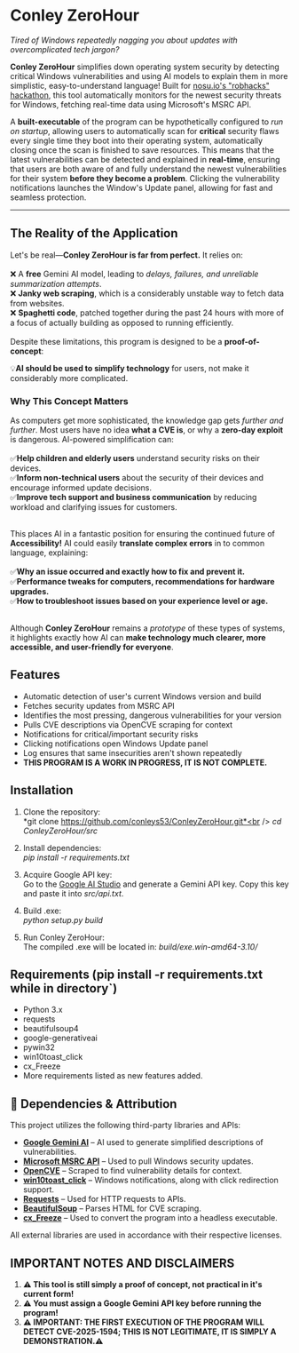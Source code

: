 # Conley ZeroHour
*Tired of Windows repeatedly nagging you about updates with overcomplicated tech jargon?*<br />

**Conley ZeroHour** simplifies down operating system security by detecting critical Windows vulnerabilities and using AI models to explain them in more simplistic, easy-to-understand language! Built for [nosu.io's "robhacks" hackathon](https://www.nosu.io/hackathons/robhacks), this tool automatically monitors for the newest security threats for Windows, fetching real-time data using Microsoft's MSRC API.

A **built-executable** of the program can be hypothetically configured to *run on startup*, allowing users to automatically scan for **critical** security flaws every single time they boot into their operating system, automatically closing once the scan is finished to save resources. This means that the latest vulnerabilities can be detected and explained in **real-time**, ensuring that users are both aware of and fully understand the newest vulnerabilities for their system **before they become a problem**. Clicking the vulnerability notifications launches the Window's Update panel, allowing for fast and seamless protection.

---

## The Reality of the Application
Let's be real—**Conley ZeroHour is far from perfect.** It relies on:<br />
<br />
❌ A **free** Gemini AI model, leading to *delays, failures, and unreliable summarization attempts*.<br />
❌ **Janky web scraping**, which is a considerably unstable way to fetch data from websites.<br />
❌ **Spaghetti code**, patched together during the past 24 hours with more of a focus of actually building as opposed to running efficiently.<br />
<br />
Despite these limitations, this program is designed to be a **proof-of-concept**: <br />

💡**AI should be used to simplify technology** for users, not make it considerably more complicated.

### Why This Concept Matters
As computers get more sophisticated, the knowledge gap gets *further and further*. Most users have no idea **what a CVE is**, or why a **zero-day exploit** is dangerous. AI-powered simplification can:<br />
<br />
✅**Help children and elderly users** understand security risks on their devices.<br />
✅**Inform non-technical users** about the security of their devices and encourage informed update decisions.<br />
✅**Improve tech support and business communication** by reducing workload and clarifying issues for customers.<br />
<br />

This places AI in a fantastic position for ensuring the continued future of **Accessibility!**
AI could easily **translate complex errors** in to common language, explaining:<br />
<br />
✅**Why an issue occurred and exactly how to fix and prevent it.**<br />
✅**Performance tweaks for computers, recommendations for hardware upgrades.**<br />
✅**How to troubleshoot issues based on your experience level or age.**<br />
<br />

Although **Conley ZeroHour** remains a *prototype* of these types of systems, it highlights exactly how AI can **make technology much clearer, more accessible, and user-friendly for everyone**.


## Features
- Automatic detection of user's current Windows version and build
- Fetches security updates from MSRC API
- Identifies the most pressing, dangerous vulnerabilities for your version
- Pulls CVE descriptions via OpenCVE scraping for context
- Notifications for critical/important security risks
- Clicking notifications open Windows Update panel
- Log ensures that same insecurities aren't shown repeatedly
- **THIS PROGRAM IS A WORK IN PROGRESS, IT IS NOT COMPLETE.**

## Installation
1. Clone the repository:<br />
*git clone https://github.com/conleys53/ConleyZeroHour.git*<br />
*cd ConleyZeroHour/src*

2. Install dependencies:<br />
*pip install -r requirements.txt*

3. Acquire Google API key:<br />
Go to the [Google AI Studio](https://aistudio.google.com/welcome) and generate a Gemini API key. Copy this key and paste it into *src/api.txt*.

4. Build .exe:<br />
*python setup.py build*

5. Run Conley ZeroHour:<br />
The compiled .exe will be located in: *build/exe.win-amd64-3.10/*


## Requirements (pip install -r requirements.txt while in directory`)
- Python 3.x
- requests
- beautifulsoup4
- google-generativeai
- pywin32
- win10toast_click
- cx_Freeze
- More requirements listed as new features added.

## 📌 Dependencies & Attribution

This project utilizes the following third-party libraries and APIs:

- **[Google Gemini AI](https://ai.google.dev/)** – AI used to generate simplified descriptions of vulnerabilities.
- **[Microsoft MSRC API](https://github.com/microsoft/MSRC-Microsoft-Security-Updates-API)** – Used to pull Windows security updates.
- **[OpenCVE](https://www.opencve.io/)** – Scraped to find vulnerability details for context.
- **[win10toast_click](https://pypi.org/project/win10toast-click/)** – Windows notifications, along with click redirection support.
- **[Requests](https://docs.python-requests.org/en/latest/)** – Used for HTTP requests to APIs.
- **[BeautifulSoup](https://www.crummy.com/software/BeautifulSoup/)** – Parses HTML for CVE scraping.
- **[cx_Freeze](https://pypi.org/project/cx-Freeze/)** – Used to convert the program into a headless executable.

All external libraries are used in accordance with their respective licenses.

## IMPORTANT NOTES AND DISCLAIMERS
1. **⚠️ This tool is still simply a proof of concept, not practical in it's current form!**
2. **⚠️ You must assign a Google Gemini API key before running the program!**
3. **⚠️ IMPORTANT: THE FIRST EXECUTION OF THE PROGRAM WILL DETECT CVE-2025-1594; THIS IS NOT LEGITIMATE, IT IS SIMPLY A DEMONSTRATION.⚠️**
